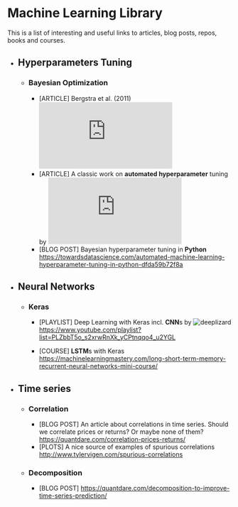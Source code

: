 # Machine Learning Library
This is a list of interesting and useful links to articles, blog posts, repos, books and courses.

* ## Hyperparameters Tuning 
  * ### Bayesian Optimization
    * [ARTICLE] Bergstra et al. (2011) ![Algorithms for Hyper-Parameter Optimization](https://papers.nips.cc/paper/4443-algorithms-for-hyper-parameter-optimization.pdf)
    * [ARTICLE] A classic work on **automated hyperparameter** tuning by ![Bergstra et al. (2013)](http://proceedings.mlr.press/v28/bergstra13.pdf)
    * [BLOG POST] Bayesian hyperparameter tuning in **Python**
    <br> https://towardsdatascience.com/automated-machine-learning-hyperparameter-tuning-in-python-dfda59b72f8a

* ## Neural Networks
  * ### Keras
    * [PLAYLIST] Deep Learning with Keras incl. **CNN**s by ![deeplizard](https://www.youtube.com/channel/UC4UJ26WkceqONNF5S26OiVw)
    <br>https://www.youtube.com/playlist?list=PLZbbT5o_s2xrwRnXk_yCPtnqqo4_u2YGL
    
    * [COURSE] **LSTM**s with Keras
    <br>https://machinelearningmastery.com/long-short-term-memory-recurrent-neural-networks-mini-course/

* ## Time series
  * ### Correlation
    * [BLOG POST] An article about correlations in time series. Should we correlate prices or returns? Or maybe none of them?
    <br>https://quantdare.com/correlation-prices-returns/
    * [PLOTS] A nice source of examples of spurious correlations
    <br>http://www.tylervigen.com/spurious-correlations
  * ### Decomposition
    * [BLOG POST] https://quantdare.com/decomposition-to-improve-time-series-prediction/
